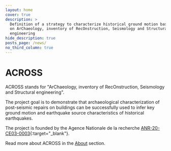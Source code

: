 ```yaml
---
layout: home
cover: true
description: >
  Definition of a strategy to characterize historical ground motion based
  on ArChaeology, inventory of RecOnstruction, Seismology and Structural
  engineering
hide_description: true
posts_page: /news/
no_third_column: true
---
```

# ACROSS

ACROSS stands for "ArChaeology, inventory of RecOnstruction, Seismology and Structural engineering".

The project goal is to demonstrate that archaeological characterization of post-seismic repairs on buildings can be successfully used to infer key ground motion and earthquake source characteristics of historical earthquakes.

The project is founded by the Agence Nationale de la recherche [ANR-20-CE03-0003](https://anr.fr/Project-ANR-20-CE03-0003){:target="_blank"}. 

Read more about ACROSS in the [About](about) section.

<!--author-->

<!--posts-->

